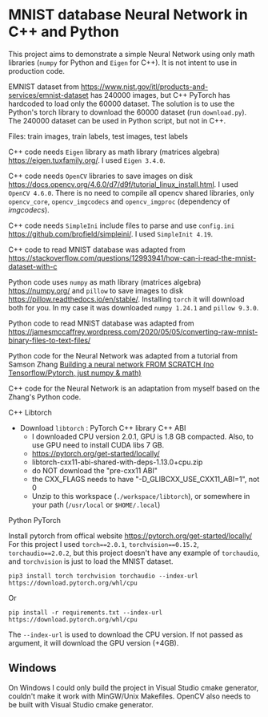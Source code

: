 # MNIST database Neural Network in C++ and Python

This project aims to demonstrate a simple Neural Network using only math libraries (`numpy` for Python and `Eigen` for C++). It is not intent to use in production code.  

EMNIST dataset from https://www.nist.gov/itl/products-and-services/emnist-dataset has 240000 images, but C++ PyTorch has hardcoded to load only the 60000 dataset. The solution is to use the Python's torch library to download the 60000 dataset (run `download.py`). The 240000 dataset can be used in Python script, but not in C++.

Files: train images, train labels, test images, test labels   

C++ code needs `Eigen` library as math library (matrices algebra) https://eigen.tuxfamily.org/. I used `Eigen 3.4.0`.  

C++ code needs `OpenCV` libraries to save images on disk https://docs.opencv.org/4.6.0/d7/d9f/tutorial_linux_install.html. I used `OpenCV 4.6.0`. There is no need to compile all opencv shared libraries, only `opencv_core`, `opencv_imgcodecs` and `opencv_imgproc` (dependency of _imgcodecs_).  

C++ code needs `SimpleIni` include files to parse and use `config.ini` https://github.com/brofield/simpleini/. I used `SimpleInit 4.19`.

C++ code to read MNIST database was adapted from https://stackoverflow.com/questions/12993941/how-can-i-read-the-mnist-dataset-with-c  

Python code uses `numpy` as math library (matrices algebra) https://numpy.org/ and `pillow` to save images to disk https://pillow.readthedocs.io/en/stable/. Installing `torch` it will download both for you. In my case it was downloaded `numpy 1.24.1` and `pillow 9.3.0`.  

Python code to read MNIST database was adapted from https://jamesmccaffrey.wordpress.com/2020/05/05/converting-raw-mnist-binary-files-to-text-files/  

Python code for the Neural Network was adapted from a tutorial from Samson Zhang [Building a neural network FROM SCRATCH (no Tensorflow/Pytorch, just numpy & math)](https://www.youtube.com/watch?v=w8yWXqWQYmU)  

C++ code for the Neural Network is an adaptation from myself based on the Zhang's Python code.  

C++ Libtorch
- Download `libtorch` : PyTorch C++ library C++ ABI  
    - I downloaded CPU version 2.0.1, GPU is 1.8 GB compacted. Also, to use GPU need to install CUDA libs 7 GB.  
    - https://pytorch.org/get-started/locally/  
    - libtorch-cxx11-abi-shared-with-deps-1.13.0+cpu.zip  
    - do NOT download the "pre-cxx11 ABI"  
    - the CXX_FLAGS needs to have "-D_GLIBCXX_USE_CXX11_ABI=1", not 0  
    - Unzip to this workspace (`./workspace/libtorch`), or somewhere in your path (`/usr/local` or `$HOME/.local`)

Python PyTorch

Install pytorch from offical website https://pytorch.org/get-started/locally/  
For this project I used `torch==2.0.1`, `torchvision==0.15.2`, `torchaudio==2.0.2`, but this project doesn't have any example of `torchaudio`, and `torchvision` is just to load the MNIST dataset.

```shell
pip3 install torch torchvision torchaudio --index-url https://download.pytorch.org/whl/cpu
```
Or
```shell
pip install -r requirements.txt --index-url https://download.pytorch.org/whl/cpu
```
The `--index-url` is used to download the CPU version. If not passed as argument, it will download the GPU version (+4GB).


## Windows
On Windows I could only build the project in Visual Studio cmake generator, couldn't make it work with MinGW/Unix Makefiles. OpenCV also needs to be built with Visual Studio cmake generator.